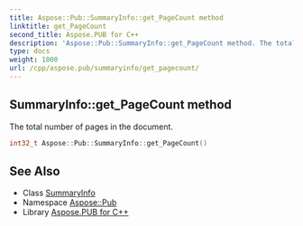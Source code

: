 ```yaml
---
title: Aspose::Pub::SummaryInfo::get_PageCount method
linktitle: get_PageCount
second_title: Aspose.PUB for C++
description: 'Aspose::Pub::SummaryInfo::get_PageCount method. The total number of pages in the document in C++.'
type: docs
weight: 1000
url: /cpp/aspose.pub/summaryinfo/get_pagecount/
---
```

## SummaryInfo::get_PageCount method


The total number of pages in the document.

```cpp
int32_t Aspose::Pub::SummaryInfo::get_PageCount()
```

## See Also

* Class [SummaryInfo](../)
* Namespace [Aspose::Pub](../../)
* Library [Aspose.PUB for C++](../../../)
